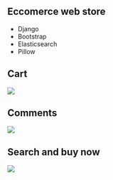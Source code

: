 ## Eccomerce web store
- Django
- Bootstrap
- Elasticsearch
- Pillow


## Cart
![](https://media.giphy.com/media/rtH4QC2QTUpPbEyVM0/giphy.gif)


## Comments
![](https://media.giphy.com/media/iR02lkfF6mlTVOcwJb/giphy.gif)


## Search and buy now
![](https://media.giphy.com/media/KcJK464UCSJiMbrYQk/giphy.gif)
